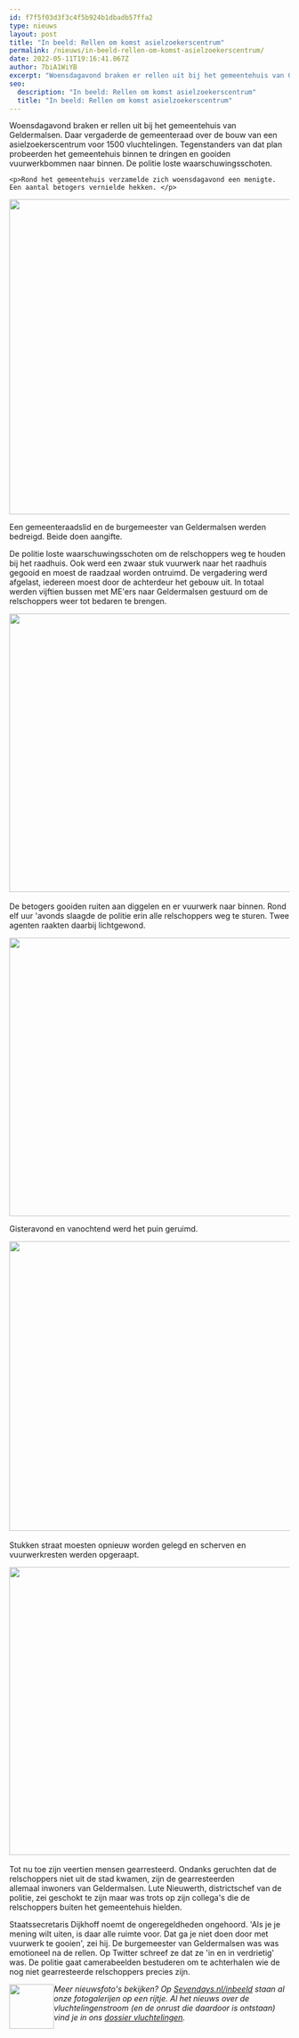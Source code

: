 ```yaml
---
id: f7f5f03d3f3c4f5b924b1dbadb57ffa2
type: nieuws
layout: post
title: "In beeld: Rellen om komst asielzoekerscentrum"
permalink: /nieuws/in-beeld-rellen-om-komst-asielzoekerscentrum/
date: 2022-05-11T19:16:41.067Z
author: 7biA1WiYB
excerpt: "Woensdagavond braken er rellen uit bij het gemeentehuis van Geldermalsen. Daar vergaderde de gemeenteraad over de bouw van een asielzoekerscentrum voor 1500 vluchtelingen. Tegenstanders van dat plan probeerden het gemeentehuis binnen te dringen en gooiden vuurwerkbommen naar binnen. De politie loste waarschuwingsschoten.   "
seo:
  description: "In beeld: Rellen om komst asielzoekerscentrum"
  title: "In beeld: Rellen om komst asielzoekerscentrum"
---
```

Woensdagavond braken er rellen uit bij het gemeentehuis van Geldermalsen. Daar vergaderde de gemeenteraad over de bouw van een asielzoekerscentrum voor 1500 vluchtelingen. Tegenstanders van dat plan probeerden het gemeentehuis binnen te dringen en gooiden vuurwerkbommen naar binnen. De politie loste waarschuwingsschoten.   

    <p>Rond het gemeentehuis verzamelde zich woensdagavond een menigte. Een aantal betogers vernielde hekken. </p>
<p><div class="media media-element-container media-default"><div id="file-14227" class="file file-image file-image-jpeg">

        
  
  <div class="content">
    <img title="Foto: ANP" height="566" width="850" class="media-element file-default" src="https://7dagen.netlify.app/sites/default/files/1_12.jpg" alt="">  </div>

  
</div>
</div>
<p>Een gemeenteraadslid en de burgemeester van Geldermalsen werden bedreigd. Beide doen aangifte. </p>
<p>De politie loste waarschuwingsschoten om de relschoppers weg te houden bij het raadhuis. Ook werd een zwaar stuk vuurwerk naar het raadhuis gegooid en moest de raadzaal worden ontruimd. De vergadering werd afgelast, iedereen moest door de achterdeur het gebouw uit. In totaal werden vijftien bussen met ME'ers naar Geldermalsen gestuurd om de relschoppers weer tot bedaren te brengen.</p>
<p><div class="media media-element-container media-default"><div id="file-14228" class="file file-image file-image-jpeg">

        
  
  <div class="content">
    <img title="Foto: ANP" height="500" width="750" class="media-element file-default" src="https://7dagen.netlify.app/sites/default/files/2_11.jpg" alt="">  </div>

  
</div>
</div><br>De betogers gooiden ruiten aan diggelen en er vuurwerk naar binnen. Rond elf uur 'avonds slaagde de politie erin alle relschoppers weg te sturen. Twee agenten raakten daarbij lichtgewond.
<p><div class="media media-element-container media-default"><div id="file-14229" class="file file-image file-image-jpeg">

        
  
  <div class="content">
    <img title="Foto: ANP" height="500" width="750" class="media-element file-default" src="https://7dagen.netlify.app/sites/default/files/3_9.jpg" alt="">  </div>

  
</div>
</div>
<p>Gisteravond en vanochtend werd het puin geruimd. </p>
<p><div class="media media-element-container media-default"><div id="file-14230" class="file file-image file-image-jpeg">

        
  
  <div class="content">
    <img title="Foto: ANP" height="520" width="850" class="media-element file-default" src="https://7dagen.netlify.app/sites/default/files/4_4.jpg" alt="">  </div>

  
</div>
</div><br>Stukken straat moesten opnieuw worden gelegd en scherven en vuurwerkresten werden opgeraapt. 
<p><div class="media media-element-container media-default"><div id="file-14231" class="file file-image file-image-jpeg">

        
  
  <div class="content">
    <img title="Foto: ANP" height="517" width="850" class="media-element file-default" src="https://7dagen.netlify.app/sites/default/files/5_10.jpg" alt="">  </div>

  
</div>
</div><br>Tot nu toe zijn veertien mensen gearresteerd. Ondanks geruchten dat de relschoppers niet uit de stad kwamen, zijn de gearresteerden allemaal inwoners van Geldermalsen. Lute Nieuwerth, districtschef van de politie, zei geschokt te zijn maar was trots op zijn collega's die de relschoppers buiten het gemeentehuis hielden. 
<p>Staatssecretaris Dijkhoff noemt de ongeregeldheden ongehoord. 'Als je je mening wilt uiten, is daar alle ruimte voor. Dat ga je niet doen door met vuurwerk te gooien', zei hij. De burgemeester van Geldermalsen was was emotioneel na de rellen. Op Twitter schreef ze dat ze 'in en in verdrietig' was. De politie gaat camerabeelden bestuderen om te achterhalen wie de nog niet gearresteerde relschoppers precies zijn.</p>
<p><div class="media media-element-container media-default media-float-left"><div id="file-11397" class="file file-image file-image-png">

        
  
  <div class="content">
    <img height="80" width="80" style="float: left;" class="media-element file-default" src="https://7dagen.netlify.app/sites/default/files/In%20Beeld2_3.png" alt="">  </div>

  
</div>
</div><em>Meer nieuwsfoto's bekijken? Op <a href="https://7dagen.netlify.app/inbeeld">Sevendays.nl/inbeeld</a> staan al onze fotogalerijen op een rijtje. Al het nieuws over de vluchtelingenstroom (en de onrust die daardoor is ontstaan) vind je in ons <a href="https://7dagen.netlify.app/dossier-vluchtelingen">dossier vluchtelingen</a>. </em>  
